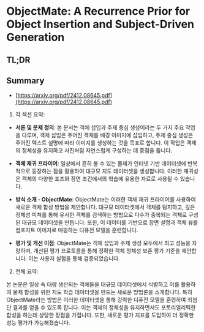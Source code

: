 # ObjectMate: A Recurrence Prior for Object Insertion and Subject-Driven Generation
## TL;DR
## Summary
- [https://arxiv.org/pdf/2412.08645.pdf](https://arxiv.org/pdf/2412.08645.pdf)

1. 각 섹션 요약:

- **서론 및 문제 정의**:
  본 문서는 객체 삽입과 주제 중심 생성이라는 두 가지 주요 작업을 다루며, 객체 삽입은 주어진 객체를 배경 이미지에 삽입하고, 주제 중심 생성은 주어진 텍스트 설명에 따라 이미지를 생성하는 것을 목표로 합니다. 이 작업은 객체의 정체성을 유지하고 사진처럼 자연스럽게 구성하는 데 중점을 둡니다.

- **객체 재귀 프라이어**:
  일상에서 흔히 볼 수 있는 물체가 인터넷 기반 데이터셋에 반복적으로 등장하는 점을 활용하여 대규모 지도 데이터셋을 생성합니다. 이러한 재귀성은 객체의 다양한 포즈와 장면 조건에서의 학습에 유용한 자료로 사용될 수 있습니다.

- **방식 소개 - ObjectMate**:
  ObjectMate는 이러한 객체 재귀 프라이어를 사용하여 새로운 객체 합성 방법을 제안합니다. 대규모 데이터셋에서 객체를 탐지하고, 깊은 정체성 피쳐를 통해 유사한 객체를 검색하는 방법으로 다수가 중복되는 객체로 구성된 대규모 데이터셋을 만듭니다. 또한, 이 데이터를 기반으로 장면 설명과 객체 뷰를 컴포지트 이미지로 매핑하는 디퓨전 모델을 훈련합니다.

- **평가 및 개선 이점**:
  ObjectMate는 객체 삽입과 주제 생성 모두에서 최고 성능을 자랑하며, 개선된 평가 프로토콜을 통해 정확한 객체 정체성 보존 평가 기준을 제안합니다. 이는 사용자 실험을 통해 검증되었습니다.

2. 전체 요약:

본 논문은 일상 속 대량 생산되는 객체들을 대규모 데이터셋에서 식별하고 이를 활용하여 물체 합성을 위한 지도 학습 데이터셋을 만드는 새로운 방법론을 소개합니다. 특히 ObjectMate라는 방법은 이러한 데이터셋을 통해 강력한 디퓨전 모델을 훈련하여 최첨단 결과를 얻을 수 있도록 합니다. 이는 객체의 정체성을 유지하면서도 포토리얼리틱한 합성을 하는데 상당한 장점을 가집니다. 또한, 새로운 평가 지표를 도입하여 더 정확한 성능 평가가 가능해졌습니다.